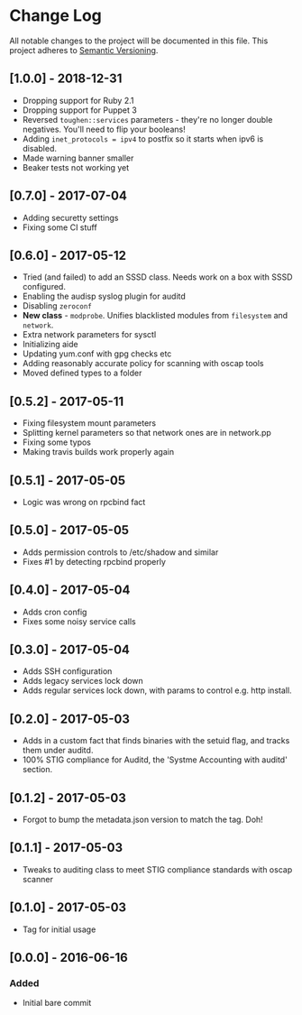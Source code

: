 # Change Log
All notable changes to the project will be documented in this file.
This project adheres to [Semantic Versioning](http://semver.org/).

## [1.0.0] - 2018-12-31
- Dropping support for Ruby 2.1
- Dropping support for Puppet 3
- Reversed `toughen::services` parameters - they're no longer double negatives. You'll need to flip your booleans!
- Adding `inet_protocols = ipv4` to postfix so it starts when ipv6 is disabled.
- Made warning banner smaller
- Beaker tests not working yet

## [0.7.0] - 2017-07-04
- Adding securetty settings
- Fixing some CI stuff

## [0.6.0] - 2017-05-12
- Tried (and failed) to add an SSSD class. Needs work on a box with SSSD configured.
- Enabling the audisp syslog plugin for auditd
- Disabling `zeroconf`
- **New class** - `modprobe`. Unifies blacklisted modules from `filesystem` and `network`.
- Extra network parameters for sysctl
- Initializing aide
- Updating yum.conf with gpg checks etc
- Adding reasonably accurate policy for scanning with oscap tools
- Moved defined types to a folder

## [0.5.2] - 2017-05-11
- Fixing filesystem mount parameters
- Splitting kernel parameters so that network ones are in network.pp
- Fixing some typos
- Making travis builds work properly again

## [0.5.1] - 2017-05-05
- Logic was wrong on rpcbind fact

## [0.5.0] - 2017-05-05
- Adds permission controls to /etc/shadow and similar
- Fixes #1 by detecting rpcbind properly

## [0.4.0] - 2017-05-04
- Adds cron config
- Fixes some noisy service calls

## [0.3.0] - 2017-05-04
- Adds SSH configuration
- Adds legacy services lock down
- Adds regular services lock down, with params to control e.g. http install.

## [0.2.0] - 2017-05-03
- Adds in a custom fact that finds binaries with the setuid flag, and tracks them under auditd.
- 100% STIG compliance for Auditd, the 'Systme Accounting with auditd' section.

## [0.1.2] - 2017-05-03
- Forgot to bump the metadata.json version to match the tag. Doh!

## [0.1.1] - 2017-05-03
- Tweaks to auditing class to meet STIG compliance standards with oscap scanner

## [0.1.0] - 2017-05-03
- Tag for initial usage

## [0.0.0] - 2016-06-16
### Added
- Initial bare commit
